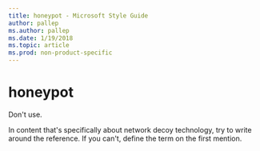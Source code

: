 ```yaml
---
title: honeypot - Microsoft Style Guide
author: pallep
ms.author: pallep
ms.date: 1/19/2018
ms.topic: article
ms.prod: non-product-specific
---
```


# honeypot

Don't use. 

In
content that's specifically about network decoy technology, try to
write around the reference. If you can't, define the term on the
first mention.

